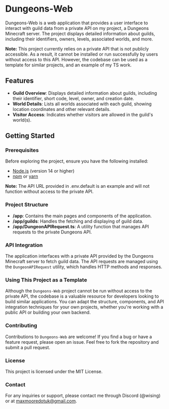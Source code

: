 # Dungeons-Web

Dungeons-Web is a web application that provides a user interface to interact with guild data from a private API on my project, a Dungeons Minecraft server. The project displays detailed information about guilds, including their identifiers, owners, levels, associated worlds, and more.

**Note:** This project currently relies on a private API that is not publicly accessible. As a result, it cannot be installed or run successfully by users without access to this API. However, the codebase can be used as a template for similar projects, and an example of my TS work.

## Features

- **Guild Overview**: Displays detailed information about guilds, including their identifier, short code, level, owner, and creation date.
- **World Details**: Lists all worlds associated with each guild, showing location coordinates and other relevant details.
- **Visitor Access**: Indicates whether visitors are allowed in the guild's world(s).

## Getting Started

### Prerequisites

Before exploring the project, ensure you have the following installed:

- [Node.js](https://nodejs.org/) (version 14 or higher)
- [npm](https://www.npmjs.com/) or [yarn](https://yarnpkg.com/)

**Note:** The API URL provided in .env.default is an example and will not function without access to the private API.

### Project Structure

- **/app**: Contains the main pages and components of the application.
- **/app/guilds**: Handles the fetching and displaying of guild data.
- **/app/DungeonAPIRequest.ts**: A utility function that manages API requests to the private Dungeons API.

### API Integration

The application interfaces with a private API provided by the Dungeons Minecraft server to fetch guild data. The API requests are managed using the `DungeonAPIRequest` utility, which handles HTTP methods and responses.

### Using This Project as a Template

Although the `Dungeons-Web` project cannot be run without access to the private API, the codebase is a valuable resource for developers looking to build similar applications. You can adapt the structure, components, and API integration techniques for your own projects, whether you're working with a public API or building your own backend.

### Contributing

Contributions to `Dungeons-Web` are welcome! If you find a bug or have a feature request, please open an issue. Feel free to fork the repository and submit a pull request.

### License

This project is licensed under the MIT License.

### Contact

For any inquiries or support, please contact me through Discord (@wising) or at [maxmooredotuk@gmail.com](mailto:maxmooredotuk@gmail.com).